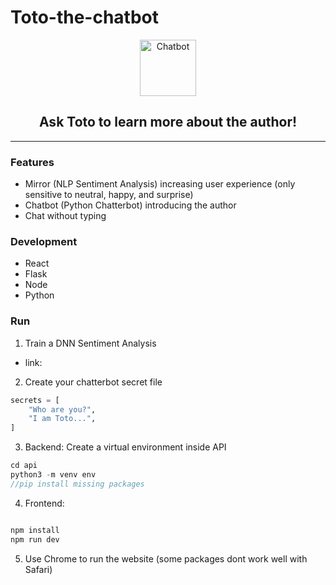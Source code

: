 # Toto-the-chatbot

<p align="center">
    <img alt="Chatbot" src="./src/components/images/emoji/png/smart.png"  width="90" />
</p>
<h2 align="center">
  Ask Toto to learn more about the author!
</h2>

<hr/>
 
 
### Features
* Mirror (NLP Sentiment Analysis) increasing user experience (only sensitive to neutral, happy, and surprise)
* Chatbot (Python Chatterbot) introducing the author
* Chat without typing

### Development
* React
* Flask
* Node
* Python

### Run


1. Train a DNN Sentiment Analysis 
* link:

2. Create your chatterbot secret file
``` python
secrets = [
    "Who are you?",
    "I am Toto...",
] 
```
3. Backend: Create a virtual environment inside API
``` javascript
cd api
python3 -m venv env
//pip install missing packages 
```

4. Frontend:
``` javascript

npm install
npm run dev

```


5. Use Chrome to run the website (some packages dont work well with Safari)